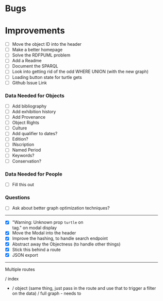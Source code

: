 # Bugs

# Improvements

* [ ] Move the object ID into the header
* [ ] Make a better homepage
* [ ] Solve the RDFPUML problem
* [ ] Add a Readme
* [ ] Document the SPARQL
* [ ] Look into getting rid of the odd WHERE UNION (with the new graph)
* [ ] Loading button state for turtle gets
* [ ] Github Issue Link

### Data Needed for Objects

* [ ] Add bibliography
* [ ] Add exhibition history
* [ ] Add Provenance
* [ ] Object Rights
* [ ] Culture
* [ ] Add qualifier to dates?
* [ ] Edition?
* [ ] INscription
* [ ] Named Period
* [ ] Keywords?
* [ ] Conservation?

### Data Needed for People

* [ ] Fill this out

### Questions

* [ ] Ask about better graph optimization techniques?

---

* [X] "Warning: Unknown prop `turtle` on <div> tag." on modal display
* [X] Move the Modal into the header
* [X] Improve the hashing, to handle search endpoint
* [X] Abstract away the Objectness (to handle other things)
* [X] Stick this behind a route
* [X] JSON export

---

Multiple routes

/ index
- / object (same thing, just pass in the route and use that to trigger a filter on the data)
  / full graph - needs to 